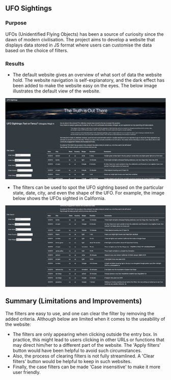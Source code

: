 ## **UFO Sightings**

### **Purpose**

UFOs (Unidentified Flying Objects) has been a source of curiosity since the dawn of modern civilisation. The project aims to develop a website that displays data stored in JS format where users can customise the data based on the choice of filters. 

### **Results**
- The default website gives an overview of what sort of data the website hold. The website navigation is self-explanatory, and the dark effect has been added to make the website easy on the eyes. The below image illustrates the default view of the website.

![](https://github.com/jaykansara2019/UFOs/blob/e1716d3d4f156d7c0d3de6b9c3ccd73c4770a86a/static/images/default_website_page.png)


- The filters can be used to spot the UFO sighting based on the particular state, date, city, and even the shape of the UFO. For example, the image below shows the UFOs sighted in California.

![](https://github.com/jaykansara2019/UFOs/blob/e1716d3d4f156d7c0d3de6b9c3ccd73c4770a86a/static/images/UFO_sigthing%20in%20CA.png)


## **Summary (Limitations and Improvements)**

The filters are easy to use, and one can clear the filter by removing the added criteria. Although below are limited when it comes to the useability of the website:

- The filters are only appearing when clicking outside the entry box. In practice, this might lead to users clicking in other URLs or functions that may direct him/her to a different part of the website. The 'Apply filters' button would have been helpful to avoid such circumstances.
- Also, the process of clearing filters is not fully streamlined. A 'Clear filters' button would be helpful to keep in such websites.
- Finally, the case filters can be made 'Case insensitive' to make it more user friendly.





